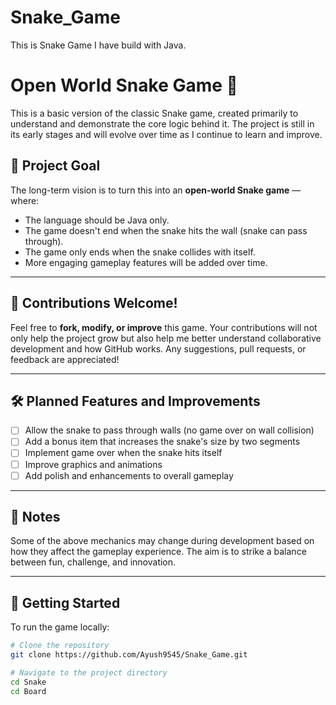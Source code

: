 # Snake_Game
This is Snake Game I have build with Java.

# Open World Snake Game 🐍

This is a basic version of the classic Snake game, created primarily to understand and demonstrate the core logic behind it. The project is still in its early stages and will evolve over time as I continue to learn and improve.

## 🎯 Project Goal

The long-term vision is to turn this into an **open-world Snake game** — where:

- The language should be Java only.
- The game doesn't end when the snake hits the wall (snake can pass through).
- The game only ends when the snake collides with itself.
- More engaging gameplay features will be added over time.

---

## 🤝 Contributions Welcome!

Feel free to **fork, modify, or improve** this game. Your contributions will not only help the project grow but also help me better understand collaborative development and how GitHub works. Any suggestions, pull requests, or feedback are appreciated!

---

## 🛠️ Planned Features and Improvements

- [ ] Allow the snake to pass through walls (no game over on wall collision)
- [ ] Add a bonus item that increases the snake's size by two segments
- [ ] Implement game over when the snake hits itself
- [ ] Improve graphics and animations
- [ ] Add polish and enhancements to overall gameplay

---

## 📌 Notes

Some of the above mechanics may change during development based on how they affect the gameplay experience. The aim is to strike a balance between fun, challenge, and innovation.

---

## 🚀 Getting Started

To run the game locally:

```bash
# Clone the repository
git clone https://github.com/Ayush9545/Snake_Game.git

# Navigate to the project directory
cd Snake
cd Board


